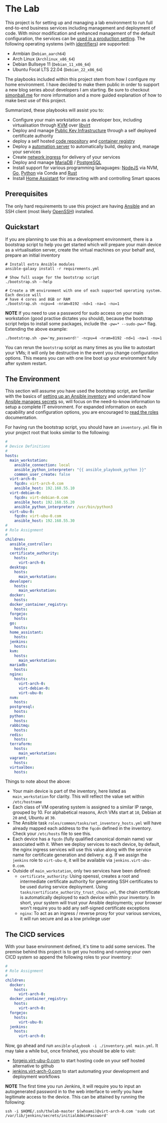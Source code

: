 # The Lab

This project is for setting up and managing a lab environment to run full end-to-end business services including management and deployment of code. With minor modification and enhanced management of the default configuration, the services can be [used in a production setting](./docs/production.md). The following operating systems (with [identifiers](./docs/identifiers.md)) are supported:

* Armbian (`Debian_aarch64`)
* Arch Linux (`Archlinux_x86_64`)
* Debian Bullseye 11 (`Debian_11_x86_64`)
* Ubuntu Focal LTS 22.04 (`Debian_22_x86_64`)

The playbooks included within this project stem from how I configure my home environment. I have decided to make them public in order to support a new blog series about developers I am starting. Be sure to checkout [simonball.me](https://simonball.me) for more information and a more guided explanation of how to make best use of this project.

Summarized, these playbooks will assist you to:

* Configure your main workstation as a developer box, including virtualisation through [KVM](https://www.google.com/search?client=firefox-b-d&q=kvm) over [libvirt](https://libvirt.org/)
* Deploy and manage [Public Key Infrastructure](https://en.wikipedia.org/wiki/Public_key_infrastructure) through a self deployed certificate authority
* deploy a self hosted [code repository](https://forgejo.org/) and [container registry](https://docs.docker.com/registry/)
* Deploy a [automation server](https://www.jenkins.io/) to automatically build, deploy and, manage your services
* Create [network ingress](https://www.nginx.com/) for delivery of your services
* Deploy and manage [MariaDB](https://mariadb.org/) / [PostgreSQL](https://www.postgresql.org/)
* Install support for various programming lanaguages: [NodeJS](https://nodejs.org/en) via NVM, [Go](https://go.dev/), [Python](https://www.python.org/) via Conda and [Rust](https://www.rust-lang.org/)
* Install [Home Assistant](https://www.home-assistant.io/) for interacting with and controlling Smart spaces

## Prerequisites

The only hard requirements to use this project are having [Ansible](https://www.ansible.com/) and an SSH client (most likely [OpenSSH](https://www.openssh.com/)) installed.

## Quickstart

If you are planning to use this as a development environment, there is a bootstrap script to help you get started which will prepare your main device as a virtualisation server, create the virtual machines on your behalf and, prepare an initial inventory 

```shell
# Install extra Ansible modules
ansible-galaxy install -r requirements.yml

# Show full usage for the bootstrap script
./bootstrap.sh --help

# Create a VM environment with one of each supported operating system. Each device will
# have 4 cores and 8GB or RAM
./bootstrap.sh -ncpu=4 -nram=8192 -nd=1 -na=1 -nu=1
```

**NOTE** If you need to use a password for sudo access on your main workstation (good practise dictates you should), because the bootstrap script helps to install some packages, include the `-pw=* --sudo-pw=*` flag. Extending the above example:

```shell
./bootstrap.sh -pw='my_password!' -ncpu=4 -nram=8192 -nd=1 -na=1 -nu=1
```

You can rerun the `bootstrap` script as many times as you like to autostart your VMs; it will only be destructive in the event you change configuration options. This means you can with one line boot up your environment fully after system restart. 

## The Environment

This section will assume you have used the bootstrap script, are familiar with the basics of [setting up an Ansible inventory](https://docs.ansible.com/ansible/latest/inventory_guide/intro_inventory.html) and understand how [Ansible manages secrets](https://docs.ansible.com/ansible/latest/vault_guide/index.html) so, will focus on the need-to-know information to setup a complete IT environment. For expanded information on each capability and configuration options, you are encouraged to [read the roles](./docs/roles.md) documentation.

For having run the bootstrap script, you should have an `inventory.yml` file in your project root that looks similar to the following:

```yaml
#
# Device Definitions
#
hosts:
  main_workstation:
    ansible_connection: local
    ansible_python_interpreter: "{{ ansible_playbook_python }}"
    common_user_create: false
  virt-arch-0:
    fqcdn: virt-arch-0.com
    ansible_host: 192.168.55.10
  virt-debian-0:
    fqcdn: virt-debian-0.com
    ansible_host: 192.168.55.20
    ansible_python_interpreter: /usr/bin/python3
  virt-ubu-0:
    fqcdn: virt-ubu-0.com
    ansible_host: 192.168.55.30   
#
# Role Assignment
#
children:
  ansible_controller:
    hosts:
  certificate_authority:
    hosts:
      virt-arch-0:
  desktop:
    hosts:
      main_workstation:
  developer:
    hosts:
      main_workstation:
  docker:
    hosts:
  docker_container_registry:
    hosts:
  forgejo:
    hosts:
  go:
    hosts:
  home_assistant:
    hosts:
  jenkins:
    hosts:
  kvm:
    hosts:
      main_workstation:
  mariadb:
    hosts:
  nginx:
    hosts:
      virt-arch-0:
      virt-debian-0:
      virt-ubu-0:
  nvm:
    hosts:
  postgresql:
    hosts:
  python:
    hosts:
  rabbitmq:
    hosts:
  redis:
    hosts:
  terraform:
    hosts:
      main_workstation:
  vagrant:
    hosts:
  virtualbox:
    hosts:
```

Things to note about the above:

* Your main device is part of the inventory, here listed as `main_workstation` for clarity. This will reflect the value set within `/etc/hostname`
* Each class of VM operating system is assigned to a similar IP range, grouped by 10. For alphabetical reasons, Arch VMs start at `10`, Debian at `20` and, Ubuntu at `30`.
* The Ansible task `roles/common/tasks/set_inventory_hosts.yml` will have already mapped each address to the `fqcdn` defined in the inventory. Check your `/etc/hosts` file to see this.
* Each device has a `fqcdn` (fully qualified canonical domain name) var associated with it. When we deploy services to each device, by default, the nginx ingress services will use this value along with the service name for certificate generation and delivery. e.g. If we assign the `jenkins` role to `virt-ubu-0`, it will be available via `jenkins.virt-ubu-0.com`.
* Outside of `main_workstation`, only two services have been defined:
  * `certificate_authority`: Using openssl, creates a root and intermediate certificate authority for generating SSH certificates to be used during service deployment. Using `tasks/certificate_authority_trust_chain.yml`, the chain certificate is automatically deployed to each device within your inventory. In short, your system will trust your Ansible deployments; your browser won't require you to add any self-signed certificate exceptions
  * `nginx`: To act as an ingress / reverse proxy for your various services, it will run secure and as a low privilege user

## The CICD services

With your base environment defined, it's time to add some services. The premise behind this project is to get you hosting and running your own CICD system so  append the following roles to your inventory:

```yaml
#
# Role Assignment
#
children:
  docker:
    hosts:
      virt-arch-0:
  docker_container_registry:
    hosts:
      virt-arch-0:
  forgejo:
    hosts:
      virt-ubu-0:
  jenkins:
    hosts:
      virt-arch-0:
```

Now, go ahead and run `ansible-playbook -i ./inventory.yml main.yml`. It may take a while but, once finished, you should be able to visit:

* [forgejo.virt-ubu-0.com](https://forgejo.virt-ubu-0.com) to start hosting code on your self hosted alternative to github
* [jenkins.virt-arch-0.com](https://jenkins.virt-arch-0.com) to start automating your development and deployment workflows

**NOTE** The first time you run Jenkins, it will require you to input an autogenerated password in to the web interface to verify you have legitimate access to the device. This can be attained by running the following:

```shell
ssh -i $HOME/.ssh/thelab-master $(whoami)@virt-arch-0.com 'sudo cat /var/lib/jenkins/secrets/initialAdminPassword'
```